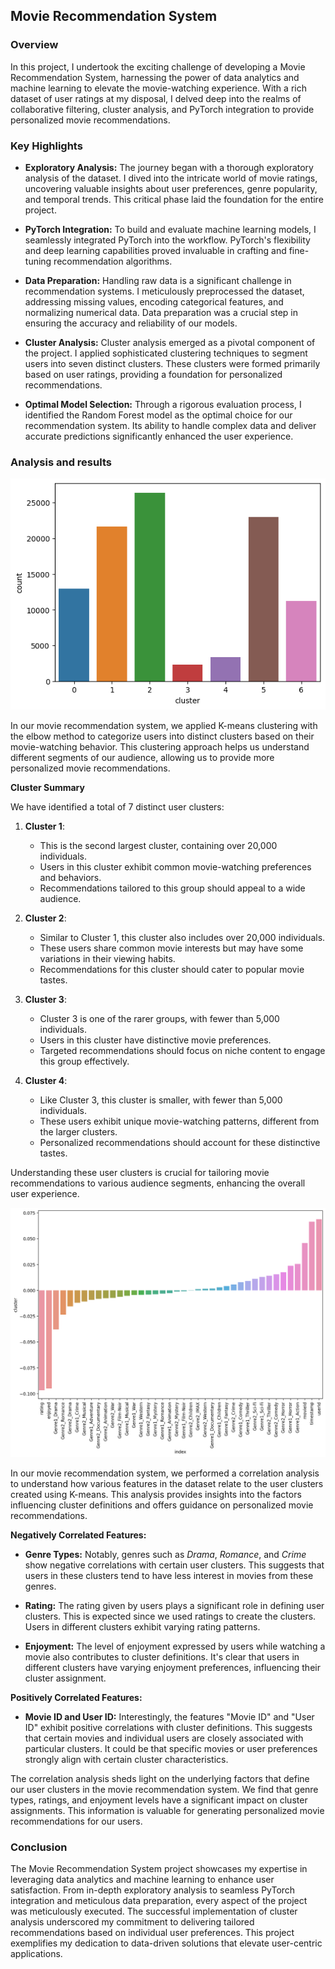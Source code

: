 ## Movie Recommendation System

### Overview
In this project, I undertook the exciting challenge of developing a Movie Recommendation System, harnessing the power of data analytics and machine learning to elevate the movie-watching experience. With a rich dataset of user ratings at my disposal, I delved deep into the realms of collaborative filtering, cluster analysis, and PyTorch integration to provide personalized movie recommendations.

### Key Highlights
- **Exploratory Analysis:** The journey began with a thorough exploratory analysis of the dataset. I dived into the intricate world of movie ratings, uncovering valuable insights about user preferences, genre popularity, and temporal trends. This critical phase laid the foundation for the entire project.

- **PyTorch Integration:** To build and evaluate machine learning models, I seamlessly integrated PyTorch into the workflow. PyTorch's flexibility and deep learning capabilities proved invaluable in crafting and fine-tuning recommendation algorithms.

- **Data Preparation:** Handling raw data is a significant challenge in recommendation systems. I meticulously preprocessed the dataset, addressing missing values, encoding categorical features, and normalizing numerical data. Data preparation was a crucial step in ensuring the accuracy and reliability of our models.

- **Cluster Analysis:** Cluster analysis emerged as a pivotal component of the project. I applied sophisticated clustering techniques to segment users into seven distinct clusters. These clusters were formed primarily based on user ratings, providing a foundation for personalized recommendations.

- **Optimal Model Selection:** Through a rigorous evaluation process, I identified the Random Forest model as the optimal choice for our recommendation system. Its ability to handle complex data and deliver accurate predictions significantly enhanced the user experience.

### Analysis and results
![Clusters Image](/Unknown-2.png)

In our movie recommendation system, we applied K-means clustering with the elbow method to categorize users into distinct clusters based on their movie-watching behavior. This clustering approach helps us understand different segments of our audience, allowing us to provide more personalized movie recommendations.

**Cluster Summary**

We have identified a total of 7 distinct user clusters:

1. **Cluster 1**:
    - This is the second largest cluster, containing over 20,000 individuals.
    - Users in this cluster exhibit common movie-watching preferences and behaviors.
    - Recommendations tailored to this group should appeal to a wide audience.

2. **Cluster 2**:
    - Similar to Cluster 1, this cluster also includes over 20,000 individuals.
    - These users share common movie interests but may have some variations in their viewing habits.
    - Recommendations for this cluster should cater to popular movie tastes.

3. **Cluster 3**:
    - Cluster 3 is one of the rarer groups, with fewer than 5,000 individuals.
    - Users in this cluster have distinctive movie preferences.
    - Targeted recommendations should focus on niche content to engage this group effectively.

4. **Cluster 4**:
    - Like Cluster 3, this cluster is smaller, with fewer than 5,000 individuals.
    - These users exhibit unique movie-watching patterns, different from the larger clusters.
    - Personalized recommendations should account for these distinctive tastes.

Understanding these user clusters is crucial for tailoring movie recommendations to various audience segments, enhancing the overall user experience.


![Cluster Correlation_Image](/Unknown-3.png)

In our movie recommendation system, we performed a correlation analysis to understand how various features in the dataset relate to the user clusters created using K-means. This analysis provides insights into the factors influencing cluster definitions and offers guidance on personalized movie recommendations.

**Negatively Correlated Features:**

- **Genre Types:** Notably, genres such as *Drama*, *Romance*, and *Crime* show negative correlations with certain user clusters. This suggests that users in these clusters tend to have less interest in movies from these genres.

- **Rating:** The rating given by users plays a significant role in defining user clusters. This is expected since we used ratings to create the clusters. Users in different clusters exhibit varying rating patterns.

- **Enjoyment:** The level of enjoyment expressed by users while watching a movie also contributes to cluster definitions. It's clear that users in different clusters have varying enjoyment preferences, influencing their cluster assignment.

**Positively Correlated Features:**

- **Movie ID and User ID:** Interestingly, the features "Movie ID" and "User ID" exhibit positive correlations with cluster definitions. This suggests that certain movies and individual users are closely associated with particular clusters. It could be that specific movies or user preferences strongly align with certain cluster characteristics.

The correlation analysis sheds light on the underlying factors that define our user clusters in the movie recommendation system. We find that genre types, ratings, and enjoyment levels have a significant impact on cluster assignments. This information is valuable for generating personalized movie recommendations for our users.


### Conclusion
The Movie Recommendation System project showcases my expertise in leveraging data analytics and machine learning to enhance user satisfaction. From in-depth exploratory analysis to seamless PyTorch integration and meticulous data preparation, every aspect of the project was meticulously executed. The successful implementation of cluster analysis underscored my commitment to delivering tailored recommendations based on individual user preferences. This project exemplifies my dedication to data-driven solutions that elevate user-centric applications.
